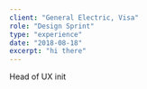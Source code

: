 ```yaml
---
client: "General Electric, Visa"
role: "Design Sprint"
type: "experience"
date: "2018-08-18"
excerpt: "hi there"
---
```

Head of UX init
